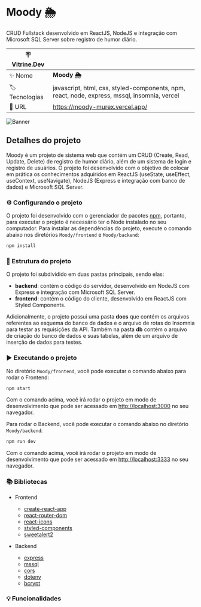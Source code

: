 # Moody 🌦️

CRUD Fullstack desenvolvido em ReactJS, NodeJS e integração com Microsoft SQL Server sobre registro de humor diário.

| :placard: Vitrine.Dev |     |
| -------------  | --- |
| :sparkles: Nome        | **Moody 🌦️**
| :label: Tecnologias | javascript, html, css, styled-components, npm, react, node, express, mssql, insomnia, vercel
| :rocket: URL         | https://moody-murex.vercel.app/

![Banner](https://github.com/lucassmaniotto/Moody/assets/101435037/ad96402b-8b4a-43b2-9fcb-01a6b4ca617c.png#vitrinedev)


## Detalhes do projeto

Moody é um projeto de sistema web que contém um CRUD (Create, Read, Update, Delete) de registro de humor diário, além de um sistema de login e registro de usuários. O projeto foi desenvolvido com o objetivo de colocar em prática os conhecimentos adquiridos em ReactJS (useState, useEffect, useContext, useNavigate), NodeJS (Express e integração com banco de dados) e Microsoft SQL Server.
### ⚙️ Configurando o projeto
O projeto foi desenvolvido com o gerenciador de pacotes [npm](https://www.npmjs.com/), portanto, para executar o projeto é necessário ter o Node instalado no seu computador. Para instalar as dependências do projeto, execute o comando abaixo nos diretórios `Moody/frontend` e `Moody/backend`:

```bash
npm install
```

### 📁 Estrutura do projeto
O projeto foi subdividido em duas pastas principais, sendo elas:
* **backend**: contém o código do servidor, desenvolvido em NodeJS com Express e integração com Microsoft SQL Server.
* **frontend**: contém o código do cliente, desenvolvido em ReactJS com Styled Components.

Adicionalmente, o projeto possui uma pasta **docs** que contém os arquivos referentes ao esquema do banco de dados e o arquivo de rotas do Insomnia para testar as requisições da API.
Também na pasta **db** contém o arquivo de criação do banco de dados e suas tabelas, além de um arquivo de inserção de dados para testes.

### ▶️ Executando o projeto
No diretório `Moody/frontend`, você pode executar o comando abaixo para rodar o Frontend:
```bash
npm start
```
Com o comando acima, você irá rodar o projeto em modo de desenvolvimento que pode ser acessado em [http://localhost:3000](http://localhost:3000) no seu navegador.

Para rodar o Backend, você pode executar o comando abaixo no diretório `Moody/backend`:
```bash
npm run dev
```

Com o comando acima, você irá rodar o projeto em modo de desenvolvimento que pode ser acessado em [http://localhost:3333](http://localhost:3333) no seu navegador.

### 📚 Bibliotecas
* Frontend
  * [create-react-app](https://www.npmjs.com/package/create-react-app)
  * [react-router-dom](https://www.npmjs.com/package/react-router-dom)
  * [react-icons](https://www.npmjs.com/package/react-icons)
  * [styled-components](https://www.npmjs.com/package/styled-components)
  * [sweetalert2](https://www.npmjs.com/package/sweetalert2)

* Backend
  * [express](https://www.npmjs.com/package/express)
  * [mssql](https://www.npmjs.com/package/mssql)
  * [cors](https://www.npmjs.com/package/cors)
  * [dotenv](https://www.npmjs.com/package/dotenv)
  * [bcrypt](https://www.npmjs.com/package/bcrypt)

### 💡 Funcionalidades
